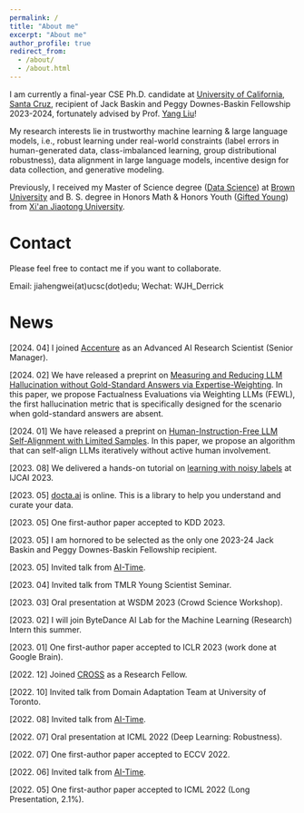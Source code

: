 ```yaml
---
permalink: /
title: "About me"
excerpt: "About me"
author_profile: true
redirect_from: 
  - /about/
  - /about.html
---
```


I am currently a final-year CSE Ph.D. candidate at [University of California, Santa Cruz](https://engineering.ucsc.edu/), recipient of Jack Baskin and Peggy Downes-Baskin Fellowship 2023-2024, fortunately advised by Prof. [Yang Liu](http://www.yliuu.com/)!

My research interests lie in trustworthy machine learning & large language models, i.e., robust learning under real-world constraints (label errors in human-generated data, class-imbalanced learning, group distributional robustness), data alignment in large language models, incentive design for data collection, and generative modeling.

Previously, I received my Master of Science degree ([Data Science](https://www.brown.edu/initiatives/data-science/home)) at [Brown University](https://www.brown.edu/) and B. S. degree in Honors Math & Honors Youth ([Gifted Young](https://en.wikipedia.org/wiki/Special_Class_for_the_Gifted_Young)) from [Xi'an Jiaotong University](http://en.xjtu.edu.cn/).

Contact
======
Please feel free to contact me if you want to collaborate.

Email: jiahengwei(at)ucsc(dot)edu; Wechat: WJH_Derrick


News
======
[2024. 04] I joined [Accenture](https://www.linkedin.com/company/accenture/) as an Advanced AI Research Scientist (Senior Manager).

[2024. 02] We have released a preprint on [Measuring and Reducing LLM Hallucination without Gold-Standard Answers via Expertise-Weighting](https://weijiaheng.github.io/). In this paper, we propose Factualness Evaluations via Weighting LLMs (FEWL), the first hallucination metric that is specifically designed for the scenario when gold-standard answers are absent.

[2024. 01] We have released a preprint on [Human-Instruction-Free LLM Self-Alignment with Limited Samples](https://arxiv.org/abs/2401.06785). In this paper, we propose an algorithm that can self-align LLMs iteratively without active human involvement.

[2023. 08] We delivered a hands-on tutorial on [learning with noisy labels](https://sites.google.com/ucsc.edu/tutorial-noisylabels/home) at IJCAI 2023.

[2023. 05] [docta.ai](https://docta.ai/) is online. This is a library to help you understand and curate your data.

[2023. 05] One first-author paper accepted to KDD 2023.

[2023. 05] I am hornored to be selected as the only one 2023-24 Jack Baskin and Peggy Downes-Baskin Fellowship recipient.

[2023. 05] Invited talk from [AI-Time](http://www.aitime.cn/).

[2023. 04] Invited talk from TMLR Young Scientist Seminar.

[2023. 03] Oral presentation at WSDM 2023 (Crowd Science Workshop).

[2023. 02] I will join ByteDance AI Lab for the Machine Learning (Research) Intern this summer.

[2023. 01] One first-author paper accepted to ICLR 2023 (work done at Google Brain).

[2022. 12] Joined [CROSS](https://cross.ucsc.edu/index.html) as a Research Fellow.

[2022. 10] Invited talk from Domain Adaptation Team at University of Toronto.

[2022. 08] Invited talk from [AI-Time](http://www.aitime.cn/).

[2022. 07] Oral presentation at ICML 2022 (Deep Learning: Robustness).

[2022. 07] One first-author paper accepted to ECCV 2022.

[2022. 06] Invited talk from [AI-Time](http://www.aitime.cn/).

[2022. 05] One first-author paper accepted to ICML 2022 (Long Presentation, 2.1%).
